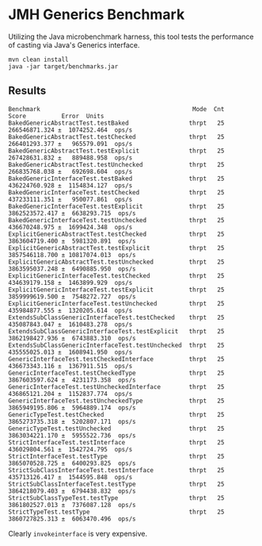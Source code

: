 # JMH Generics Benchmark

Utilizing the Java microbenchmark harness, this tool tests the performance of casting via Java's Generics interface.

	mvn clean install
	java -jar target/benchmarks.jar


## Results	
	Benchmark                                           Mode  Cnt           Score          Error  Units
	BakedGenericAbstractTest.testBaked                 thrpt   25   266546871.324 ±  1074252.464  ops/s
	BakedGenericAbstractTest.testChecked               thrpt   25   266401293.377 ±   965579.091  ops/s
	BakedGenericAbstractTest.testExplicit              thrpt   25   267428631.832 ±   889488.958  ops/s
	BakedGenericAbstractTest.testUnchecked             thrpt   25   266835768.038 ±   692698.604  ops/s
	BakedGenericInterfaceTest.testBaked                thrpt   25   436224760.928 ±  1154834.127  ops/s
	BakedGenericInterfaceTest.testChecked              thrpt   25   437233111.351 ±   950077.861  ops/s
	BakedGenericInterfaceTest.testExplicit             thrpt   25  3862523572.417 ±  6638293.715  ops/s
	BakedGenericInterfaceTest.testUnchecked            thrpt   25   436670248.975 ±  1699424.348  ops/s
	ExplicitGenericAbstractTest.testChecked            thrpt   25  3863604719.400 ±  5981320.891  ops/s
	ExplicitGenericAbstractTest.testExplicit           thrpt   25  3857546118.700 ± 10817074.013  ops/s
	ExplicitGenericAbstractTest.testUnchecked          thrpt   25  3863595037.248 ±  6490885.950  ops/s
	ExplicitGenericInterfaceTest.testChecked           thrpt   25   434639179.158 ±  1463899.929  ops/s
	ExplicitGenericInterfaceTest.testExplicit          thrpt   25  3859999619.500 ±  7548272.727  ops/s
	ExplicitGenericInterfaceTest.testUnchecked         thrpt   25   435984877.555 ±  1320205.614  ops/s
	ExtendsSubClassGenericInterfaceTest.testChecked    thrpt   25   435087843.047 ±  1610483.278  ops/s
	ExtendsSubClassGenericInterfaceTest.testExplicit   thrpt   25  3862198427.936 ±  6743883.310  ops/s
	ExtendsSubClassGenericInterfaceTest.testUnchecked  thrpt   25   435555025.013 ±  1608941.950  ops/s
	GenericInterfaceTest.testCheckedInterface          thrpt   25   436673343.116 ±  1367911.515  ops/s
	GenericInterfaceTest.testCheckedType               thrpt   25  3867603597.624 ±  4231173.358  ops/s
	GenericInterfaceTest.testUncheckedInterface        thrpt   25   436865121.204 ±  1152837.774  ops/s
	GenericInterfaceTest.testUncheckedType             thrpt   25  3865949195.806 ±  5964889.174  ops/s
	GenericTypeTest.testChecked                        thrpt   25  3865273735.318 ±  5202807.171  ops/s
	GenericTypeTest.testUnchecked                      thrpt   25  3863034221.170 ±  5955522.736  ops/s
	StrictInterfaceTest.testInterface                  thrpt   25   436029804.561 ±  1542724.795  ops/s
	StrictInterfaceTest.testType                       thrpt   25  3865070528.725 ±  6400293.825  ops/s
	StrictSubClassInterfaceTest.testInterface          thrpt   25   435713126.417 ±  1544595.848  ops/s
	StrictSubClassInterfaceTest.testType               thrpt   25  3864218079.403 ±  6794438.832  ops/s
	StrictSubClassTypeTest.testType                    thrpt   25  3861802527.013 ±  7376087.128  ops/s
	StrictTypeTest.testType                            thrpt   25  3860727825.313 ±  6063470.496  ops/s


Clearly ```invokeinterface``` is very expensive.
